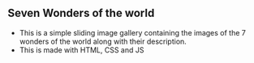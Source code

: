 ## Seven Wonders of the world

- This is a simple sliding image gallery containing the images of the 7 wonders of the world along with their description.
- This is made with HTML, CSS and JS
